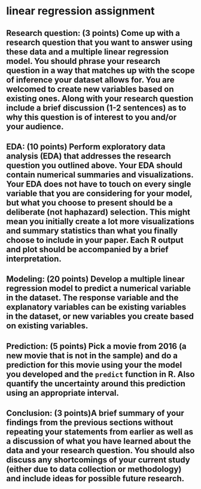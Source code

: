 # linear regression assignment 
## Research question: (3 points) Come up with a research question that you want to answer using these data and a multiple linear regression model. You should phrase your research question in a way that matches up with the scope of inference your dataset allows for. You are welcomed to create new variables based on existing ones. Along with your research question include a brief discussion (1-2 sentences) as to why this question is of interest to you and/or your audience.
## EDA: (10 points) Perform exploratory data analysis (EDA) that addresses the research question you outlined above. Your EDA should contain numerical summaries and visualizations. Your EDA does not have to touch on every single variable that you are considering for your model, but what you choose to present should be a deliberate (not haphazard) selection. This might mean you initially create a lot more visualizations and summary statistics than what you finally choose to include in your paper. Each R output and plot should be accompanied by a brief interpretation.
## Modeling: (20 points) Develop a multiple linear regression model to predict a numerical variable in the dataset. The response variable and the explanatory variables can be existing variables in the dataset, or new variables you create based on existing variables.
## Prediction: (5 points) Pick a movie from 2016 (a new movie that is not in the sample) and do a prediction for this movie using your the model you developed and the `predict` function in R. Also quantify the uncertainty around this prediction using an appropriate interval.
## Conclusion: (3 points)A brief summary of your findings from the previous sections without repeating your statements from earlier as well as a discussion of what you have learned about the data and your research question. You should also discuss any shortcomings of your current study (either due to data collection or methodology) and include ideas for possible future research.
